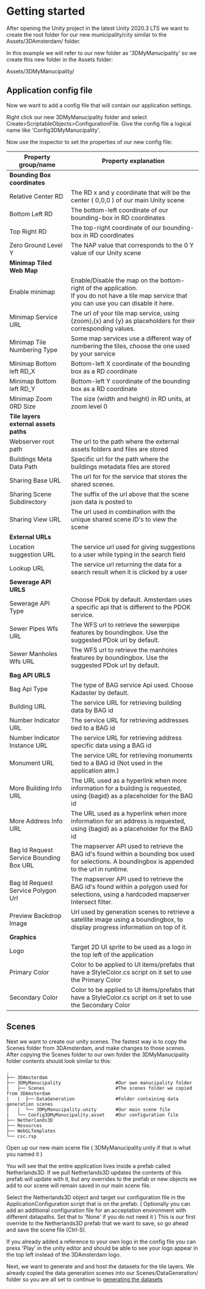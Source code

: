 # Getting started

After opening the Unity project in the latest Unity 2020.3 LTS we want to create the root folder for our new municipality/city similar to the Assets/3DAmsterdam/ folder. 

In this example we will refer to our new folder as '3DMyManucipality' so we create this new folder in the Assets folder:

Assets/3DMyManucipality/

## Application config file

Now we want to add a config file that will contain our application settings. 

Right click our new 3DMyManucipality folder and select Create>ScriptableObjects>ConfigurationFile. Give the config file a logical name like 'Config3DMyManucipality'.

Now use the inspector to set the properties of our new config file:

| Property group/name                     | Property explanation                                         |
| --------------------------------------- | ------------------------------------------------------------ |
| **Bounding Box coordinates**            |                                                              |
| Relative Center RD                      | The RD x and y coordinate that will be the center ( 0,0,0 ) of our main Unity scene |
| Bottom Left RD                          | The bottom-left coordinate of our bounding-box in RD coordinates |
| Top Right RD                            | The top-right coordinate of our bounding-box in RD coordinates |
| Zero Ground Level Y                     | The NAP value that corresponds to the 0 Y value of our Unity scene |
| **Minimap Tiled Web Map**               |                                                              |
| Enable minimap                          | Enable/Disable the map on the bottom-right of the application. <br />If you do not have a tile map service that you can use you can disable it here. |
| Minimap Service URL                     | The url of your tile map service, using {zoom},{x} and {y} as placeholders for their corresponding values. |
| Minimap Tile Numbering Type             | Some map services use a different way of numbering the tiles, choose the one used by your service |
| Minimap Bottom left RD_X                | Bottom-left X coordinate of the bounding box as a RD coordinate |
| Minimap Bottom left RD_Y                | Bottom-left Y coordinate of the bounding box as a RD coordinate |
| Minimap Zoom 0RD Size                   | The size (width and height) in RD units, at zoom level 0     |
| **Tile layers external assets paths**   |                                                              |
| Webserver root path                     | The url to the path where the external assets folders and files are stored |
| Buildings Meta Data Path                | Specific url for the path where the buildings metadata files are stored |
| Sharing Base URL                        | The url for for the service that stores the shared scenes.   |
| Sharing Scene Subdirectory              | The suffix of the url above that the scene json data is posted to |
| Sharing View URL                        | The url used in combination with the unique shared scene ID's to view the scene |
| **External URLs**                       |                                                              |
| Location suggestion URL                 | The service url used for giving suggestions to a user while typing in the search field |
| Lookup URL                              | The service url returning the data for a search result when it is clicked by a user |
| **Sewerage API URLS**                   |                                                              |
| Sewerage API Type                       | Choose PDok by default. Amsterdam uses a specific api that is different to the PDOK service. |
| Sewer Pipes Wfs URL                     | The WFS url to retrieve the sewerpipe features by boundingbox. Use the suggested PDok url by default. |
| Sewer Manholes Wfs URL                  | The WFS url to retrieve the manholes features by boundingbox. Use the suggested PDok url by default. |
| **Bag API URLS**                        |                                                              |
| Bag Api Type                            | The type of BAG service Api used. Choose Kadaster by default. |
| Building URL                            | The service URL for retrieving building data by BAG id       |
| Number Indicator URL                    | The service URL for retrieving addresses tied to a BAG id    |
| Number Indicator Instance URL           | The service URL for retrieving address specific data using a BAG id |
| Monument URL                            | The service URL for retrieving monuments tied to a BAG id (Not used in the application atm.) |
| More Building Info URL                  | The URL used as a hyperlink when more information for a building is requested, using {bagid} as a placeholder for the BAG id |
| More Address Info URL                   | The URL used as a hyperlink when more information for an address is requested, using {bagid} as a placeholder for the BAG id |
| Bag Id Request Service Bounding Box URL | The mapserver API used to retrieve the BAG id's found within a bounding box used for selections. A boundingbox is appended to the url in runtime. |
| Bag Id Request Service Polygon Url      | The mapserver API used to retrieve the BAG id's found within a polygon used for selections, using a hardcoded mapserver Intersect filter. |
| Preview Backdrop Image                  | Url used by generation scenes to retrieve a satellite image using a boundingbox, to display progress information on top of it. |
| **Graphics**                            |                                                              |
| Logo                                    | Target 2D UI sprite to be used as a logo in the top left of the application |
| Primary Color                           | Color to be applied to UI items/prefabs that have a StyleColor.cs script on it set to use the Primary Color |
| Secondary Color                         | Color to be applied to UI items/prefabs that have a StyleColor.cs script on it set to use the Secondary Color |



## Scenes

Next we want to create our unity scenes. The fastest way is to copy the Scenes folder from 3DAmsterdam, and make changes to those scenes. After copying the Scenes folder to our own folder the  3DMyManucipality folder contents should look similar to this:

```
.
├── 3DAmsterdam
├── 3DMyManucipality                    #Our own manucipality folder
|   ├── Scenes                          #The scenes folder we copied from 3DAmsterdam
|   |  ├── DataGeneration               #Folder containing data generation scenes
|   |  └── 3DMyManucipality.unity       #Our main scene file
|   └── Config3DMyManucipality.asset    #Our configuration file
├── Netherlands3D
├── Resources
├── WebGLTemplates      
└── csc.rsp
```

Open up our new main scene file ( 3DMyManucipality.unity if that is what you named it )

You will see that the entire application lives inside a prefab called Netherlands3D. 
If we pull Netherlands3D updates the contents of this prefab will update with it, but any overrides to the prefab or new objects we add to our scene will remain saved in our main scene file.

Select the Netherlands3D object and target our configuration file in the ApplicationConfiguration script that is on the prefab. ( Optionally you can add an additional configuration file for an acceptation environment with different datapaths. Set that to 'None' if you do not need it )
This is our first override to the Netherlands3D prefab that we want to save, so go ahead and save the scene file (Ctrl-S).

If you already added a reference to your own logo in the config file you can press 'Play' in the unity editor and should be able to see your logo appear in the top left instead of the 3DAmsterdam logo.

Next, we want to generate and and host the datasets for the tile layers. We already copied the data generation scenes into our Scenes/DataGeneration/ folder so you are all set to continue to [generating the datasets](generatingdata.md)
